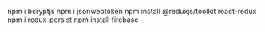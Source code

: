 npm i bcryptjs
npm i jsonwebtoken
npm install @reduxjs/toolkit react-redux
npm i redux-persist
npm install firebase
